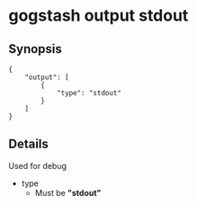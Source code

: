 gogstash output stdout
======================

## Synopsis

```
{
	"output": [
		{
			"type": "stdout"
		}
	]
}
```

## Details

Used for debug

* type
	* Must be **"stdout"**
